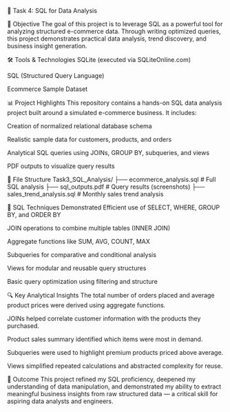 🧠 Task 4: SQL for Data Analysis


🎯 Objective
The goal of this project is to leverage SQL as a powerful tool for analyzing structured e-commerce data.
Through writing optimized queries, this project demonstrates practical data analysis, trend discovery, and business insight generation.

🛠️ Tools & Technologies
SQLite (executed via SQLiteOnline.com)

SQL (Structured Query Language)

Ecommerce Sample Dataset

📊 Project Highlights
This repository contains a hands-on SQL data analysis project built around a simulated e-commerce business. It includes:

Creation of normalized relational database schema

Realistic sample data for customers, products, and orders

Analytical SQL queries using JOINs, GROUP BY, subqueries, and views

PDF outputs to visualize query results

📂 File Structure
Task3_SQL_Analysis/
├── ecommerce_analysis.sql           # Full SQL analysis
├── sql_outputs.pdf                  # Query results (screenshots)
├── sales_trend_analysis.sql         #  Monthly sales trend analysis

🧠 SQL Techniques Demonstrated
Efficient use of SELECT, WHERE, GROUP BY, and ORDER BY

JOIN operations to combine multiple tables (INNER JOIN)

Aggregate functions like SUM, AVG, COUNT, MAX

Subqueries for comparative and conditional analysis

Views for modular and reusable query structures

Basic query optimization using filtering and structure

🔍 Key Analytical Insights
The total number of orders placed and average product prices were derived using aggregate functions.

JOINs helped correlate customer information with the products they purchased.

Product sales summary identified which items were most in demand.

Subqueries were used to highlight premium products priced above average.

Views simplified repeated calculations and abstracted complexity for reuse.

🚀 Outcome
This project refined my SQL proficiency, deepened my understanding of data manipulation,
and demonstrated my ability to extract meaningful business insights from raw structured data — a critical skill for aspiring data analysts and engineers.


